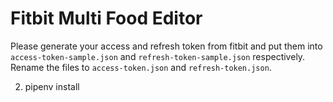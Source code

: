 # Fitbit Multi Food Editor

Please generate your access and refresh token from fitbit and put them into `access-token-sample.json` and `refresh-token-sample.json` respectively. Rename the files to `access-token.json` and `refresh-token.json`.

2. pipenv install